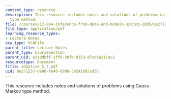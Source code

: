 ```yaml
---
content_type: resource
description: This resource includes notes and solutions of problems using Gauss-Markov
  type method.
file: /courses/12-864-inference-from-data-and-models-spring-2005/0e271257be98fe40d908c9241605cd36_adaptive_5_7.pdf
file_type: application/pdf
learning_resource_types:
- Lecture Notes
ocw_type: OCWFile
parent_title: Lecture Notes
parent_type: CourseSection
parent_uid: e31ddbff-1ff0-3bfb-0353-d7cdba211ac2
resourcetype: Document
title: adaptive_5_7.pdf
uid: 0e271257-be98-fe40-d908-c9241605cd36
---
```

This resource includes notes and solutions of problems using Gauss-Markov type method.


